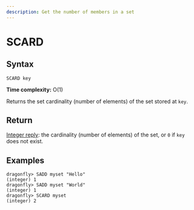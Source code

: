 ```yaml
---
description: Get the number of members in a set
---
```


# SCARD

## Syntax

    SCARD key

**Time complexity:** O(1)

Returns the set cardinality (number of elements) of the set stored at `key`.

## Return

[Integer reply](https://redis.io/docs/reference/protocol-spec#resp-integers): the cardinality (number of elements) of the set, or `0` if `key`
does not exist.

## Examples

```shell
dragonfly> SADD myset "Hello"
(integer) 1
dragonfly> SADD myset "World"
(integer) 1
dragonfly> SCARD myset
(integer) 2
```
